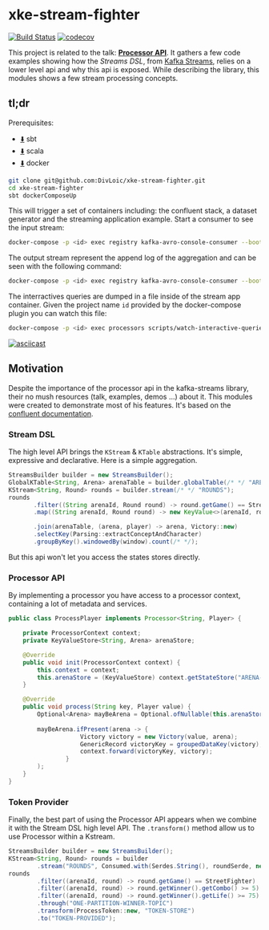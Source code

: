 # xke-stream-fighter
[![Build Status](https://travis-ci.org/DivLoic/xke-stream-fighter.svg?branch=master)](https://travis-ci.org/DivLoic/xke-stream-fighter)
[![codecov](https://codecov.io/gh/DivLoic/xke-stream-fighter/branch/master/graph/badge.svg)](https://codecov.io/gh/DivLoic/xke-stream-fighter)

This project is related to the talk: [**Processor API**](https://speakerdeck.com/loicdivad/processor-api-the-dark-side-of-kafka-streams). 
It gathers a few code examples showing how the *Streams DSL*,
from [Kafka Streams](https://kafka.apache.org/documentation/streams/),
relies on a lower level api and why this api is exposed. While describing
the library, this modules shows a few stream processing concepts. 

## tl;dr

Prerequisites: 
- [:arrow_down:](https://www.scala-sbt.org/download.html) sbt
- [:arrow_down:](http://www.scala-lang.org/download/) scala
- [:arrow_down:](https://docs.docker.com/install/) docker
```bash
git clone git@github.com:DivLoic/xke-stream-fighter.git
cd xke-stream-fighter
sbt dockerComposeUp
```
This will trigger a set of containers including: the confluent stack, a dataset generator
and the streaming application example. Start a consumer to see the input stream:
```bash
docker-compose -p <id> exec registry kafka-avro-console-consumer --bootstrap-server kafka:9092 --topic ROUNDS
```

The output stream represent the append log of the aggregation and can be seen with the following command:
```bash
docker-compose -p <id> exec registry kafka-avro-console-consumer --bootstrap-server kafka:9092 --topic RESULTS-DSL
```

The interractives queries are dumped in a file inside of the stream app container.
Given the project name `id` provided by the docker-compose plugin you can watch this file:
```bash
docker-compose -p <id> exec processors scripts/watch-interactive-queries.sh DSL
```
[![asciicast](https://asciinema.org/a/MSumeCHBTSmzAORfCjxxEThqX.png)](https://asciinema.org/a/MSumeCHBTSmzAORfCjxxEThqX)

## Motivation

Despite the importance of the processor api in the kafka-streams library, their
no mush resources (talk, examples, demos ...) about it. This modules were created
to demonstrate most of his features. It's based on the [confluent documentation](
https://docs.confluent.io/current/streams/developer-guide/processor-api.html).

### Stream DSL
The high level API brings the `KStream` & `KTable` abstractions.
It's simple, expressive and declarative. Here is a simple aggregation.

```java
StreamsBuilder builder = new StreamsBuilder();
GlobalKTable<String, Arena> arenaTable = builder.globalTable(/* */ "ARENAS");
KStream<String, Round> rounds = builder.stream(/* */ "ROUNDS");
rounds
       .filter((String arenaId, Round round) -> round.getGame() == StreetFighter)
       .map((String arenaId, Round round) -> new KeyValue<>(arenaId, round.getWinner()))

       .join(arenaTable, (arena, player) -> arena, Victory::new)
       .selectKey(Parsing::extractConceptAndCharacter)
       .groupByKey().windowedBy(window).count(/* */);
```
But this api won't let you access the states stores directly. 

### Processor API
By implementing a processor you have access to a processor context, containing a lot
of metadata and services.
```java
public class ProcessPlayer implements Processor<String, Player> {

    private ProcessorContext context;
    private KeyValueStore<String, Arena> arenaStore;

    @Override
    public void init(ProcessorContext context) {
        this.context = context;
        this.arenaStore = (KeyValueStore) context.getStateStore("ARENA-STORE");
    }

    @Override
    public void process(String key, Player value) {
        Optional<Arena> mayBeArena = Optional.ofNullable(this.arenaStore.get(key));
        
        mayBeArena.ifPresent(arena -> {
                    Victory victory = new Victory(value, arena);
                    GenericRecord victoryKey = groupedDataKey(victory);
                    context.forward(victoryKey, victory);
                }
        );
    }
}
```

### Token Provider
Finally, the best part of using the Processor API appears when we combine 
it with the Stream DSL high level API. The `.transform()` method allow us to 
use Processor within a Kstream. 
```java
StreamsBuilder builder = new StreamsBuilder();
KStream<String, Round> rounds = builder
        .stream("ROUNDS", Consumed.with(Serdes.String(), roundSerde, new EventTimeExtractor(), LATEST));
rounds
        .filter((arenaId, round) -> round.getGame() == StreetFighter)
        .filter((arenaId, round) -> round.getWinner().getCombo() >= 5)
        .filter((arenaId, round) -> round.getWinner().getLife() >= 75)
        .through("ONE-PARTITION-WINNER-TOPIC")
        .transform(ProcessToken::new, "TOKEN-STORE")
        .to("TOKEN-PROVIDED");
```


